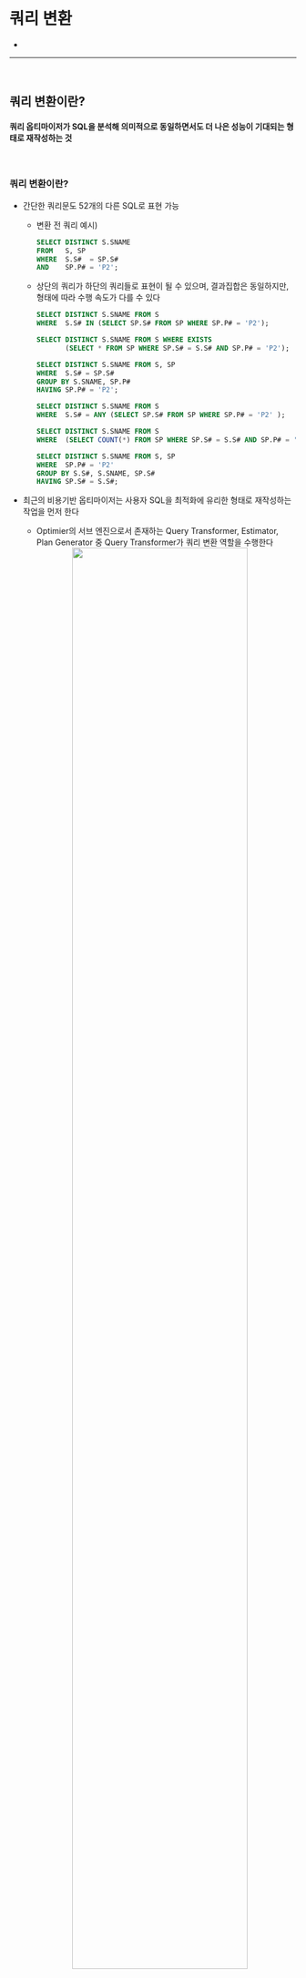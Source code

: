 # 쿼리 변환
> 
* 

<hr>
<br>

## 쿼리 변환이란?
#### 쿼리 옵티마이저가 SQL을 분석해 의미적으로 동일하면서도 더 나은 성능이 기대되는 형태로 재작성하는 것

<br>

### 쿼리 변환이란?
* 간단한 쿼리문도 52개의 다른 SQL로 표현 가능
  * 변환 전 쿼리 예시)
      ```sql
      SELECT DISTINCT S.SNAME
      FROM   S, SP
      WHERE  S.S#  = SP.S#
      AND    SP.P# = 'P2';
      ```
  * 상단의 쿼리가 하단의 쿼리들로 표현이 될 수 있으며, 결과집합은 동일하지만, 형태에 따라 수행 속도가 다를 수 있다
      ```sql
      SELECT DISTINCT S.SNAME FROM S
      WHERE  S.S# IN (SELECT SP.S# FROM SP WHERE SP.P# = 'P2');
    
      SELECT DISTINCT S.SNAME FROM S WHERE EXISTS
             (SELECT * FROM SP WHERE SP.S# = S.S# AND SP.P# = 'P2');
    
      SELECT DISTINCT S.SNAME FROM S, SP
      WHERE  S.S# = SP.S#
      GROUP BY S.SNAME, SP.P#
      HAVING SP.P# = 'P2';
    
      SELECT DISTINCT S.SNAME FROM S
      WHERE  S.S# = ANY (SELECT SP.S# FROM SP WHERE SP.P# = 'P2' );
    
      SELECT DISTINCT S.SNAME FROM S
      WHERE  (SELECT COUNT(*) FROM SP WHERE SP.S# = S.S# AND SP.P# = 'P2') > 0;
    
      SELECT DISTINCT S.SNAME FROM S, SP
      WHERE  SP.P# = 'P2'
      GROUP BY S.S#, S.SNAME, SP.S#
      HAVING SP.S# = S.S#;
      ```
* 최근의 비용기반 옵티마이저는 사용자 SQL을 최적화에 유리한 형태로 재작성하는 작업을 먼저 한다
  * Optimier의 서브 엔진으로서 존재하는 Query Transformer, Estimator, Plan Generator 중 Query Transformer가 쿼리 변환 역할을 수행한다
 
  <div align="center">
    <img width="80%" src="https://github.com/PoSungKim/development_study/assets/37537227/b0eb6d84-1e03-4879-9e8b-870dd920412a">
  </div>
  
  * ex) 처음에는 하단의 두 쿼리는 수행 속도가 다를 수 있지만, 쿼리 변환이 작동하면 동일한 수행 속도로 맞춰질 수 있다
      ```sql
      select *
      from   dept d
      where  not exists (select 'x'
                         from   emp
                         where  deptno = d.deptno);
    
      select d.*
      from   dept d, emp e
      where  e.deptno(+) = d.deptno
      and    e.rowid is null;
      ```
* 즉, 쿼리 변환 (Query Transformation)은, 쿼리 옵티마이저가 SQL을 분석해 의미적으로 동일하면서도 더 나은 성능이 기대되는 형태로 재작성하는 것을 말한다
* 쿼리 변환 종류
  * 서브쿼리 Unnesting
  * 뷰 Merging
  * 조건절 Pushing
  * 조건절 이행
  * 공통 표현식 제거
  * Outer 조인을 Inner 조인으로 변환
  * 실체화 뷰 쿼리로 재작성
  * Star 변환
  * Outer 조인 뷰에 대한 조인 조건 Pushdown
  * OR-expansion
* 쿼리 변환 방식
  * 휴리스틱 (Heuristic) 쿼리 변환
    * 규칙 기반 (Rule-based)으로 결과만 보장된다면 무조건 쿼리 변환 수행
    * 최소 동일한 성능이 보일 것으로 판단이 반영된 규칙이기 때문
  * 비용기반 (Cost-based) 쿼리 변환
    * 변환된 쿼리의 비용이 더 낮을 때만 쿼리 변환 수행; 아니면, 원본 쿼리 그대로 사용

<br>
<hr>
<br>

## 서브쿼리 Unnesting
#### 옵티마이저가 숲을 바라보는 시각으로 쿼리를 이해하려면 먼저 서브쿼리를 풀어내야만 한다

<br>

### 서브쿼리의 분류
* 분류
  * 인라인 뷰 (Inline View) : from 절에 나타나는 서브쿼리
  * 중첩된 서브쿼리 (Nested Subquery) : 결과집합을 한정하기 위해 where 절에 사용된 서브쿼리
  * 스칼라 서브쿼리 (Scalar Subquery) : 한 레코드당 정확히 하나의 칼럼 값만을 리턴하는 특징이 있는 보통 select-list에 위치한 서브쿼리
* 옵티마이저는 블록 단위로 액세스 경로 (Access Path), 조인 순서 (Join Order), 조인 방식 (Join Method)을 최적화하는 것을 목표로 한다

<br>

### 서브쿼리 Unnesting의 의미
* 중첩된 서브쿼리 (Nested Subquery)를 풀어내는 것을 의미한다
* 메인쿼리와 서브쿼리 간에 종속적이고 계층적인 관계가 존재한다
  * IN, EXISTS 불문하고 필터 방식의 중첩된 서브쿼리 형태이어야 함
    ```sql
    select * from emp a
    where  exists (
        select 'x' from dept
        where  deptno = a.deptno
    )
    and sal > (
        select avg(sal) from emp b
        where  exists (
            select 'x' from salgrade
            where  b.sal between losal and hisal
            and    grade = 4
        )
    );
    ```
* 서브쿼리를 처리함에 있어서 필터 방식이 항상 최적의 수행속도를 보장하지 못하므로 옵티마이저는 하단 둘 중 하나를 선택한다
  * 서브쿼리 Unnesting
    * 동일한 결과를 보장하는 조인문으로 변환하고 나서 최적화 (서브쿼리 Flattening)
    * 쿼리 변환이 이루어지고 나면 일반 조인문처럼 다양한 최적화 기법이 사용가능해진다
  * 서브쿼리 No-Unnesting
    * 원본 쿼리로 메인쿼리와 서브쿼리를 별도의 서브플랜 (Subplan)으로 구분해 각각 최적화를 수행하며, 이때 서브쿼리에 필터 (Filter) 오퍼레이션이 나타난다
    * 쿼리 블록별로 최적화하면 각각의 최적이 쿼리문 전체의 최적을 달성하지 못할 때가 많다
    * Plan Generator가 고려대상으로 삼을만한 다양한 실행계획을 생성해 내는 작업이 매우 제한적인 범위 내에서만 이루어진다
* 서브쿼리의 또 다른 최적화 기법
  * 조건
    * (1) 메인쿼리와 상관관계에 있지 않으면서 (Non-Correlated, 서브쿼리에서 메인 쿼리를 참조하지 않음)
    * (2) 단일 로우를 리턴 (single-row subquery)하는 아래와 같은 형태의 서브쿼리를 처리할 때
  * 최적화 기법
    * 변환 전의 서브쿼리는 Fetch가 아닌 Execute 시점에 먼저 수행하여, 그 결과 값을 메인 쿼리에 상수로 제공하는 방식으로 최적화를 진행한다
  * 예시
    * 변환 전) select * from tab1 where key1 = `(select avg(col1) from tab2)`;
      * 변환 후) select * from tab1 where key1 = `:value1`;
    * 변환 전) select * from tab1 where (key1, key2) = `(select col1, col2 from tab2 where col3 >= 5000 and rownum = 1)`;
      * 변환 후) select * from tab1 where (key1, key2) = `(:value1, :value2)`;

<br>

### 서브쿼리 Unnesting의 이점
* 서브쿼리를 메인쿼리와 같은 레벨로 풀어낸다면 다양한 액세스 경로와 조인 메소드를 평가할 수 있다.
  * 특히 옵티마이저는많은 조인테크닉을 가지기 때문에 조인 형태로 변환했을 때 더 나은 실행계획을 찾을 가능성이 높아진다
* unnest : 서브쿼리를 Unnesting 함으로써 조인방식으로 최적화하도록 유도한다
* no_unnest : 서브쿼리를 그대로 둔 상태에서 필터 방식으로 최적화하도록 유도한다

<br>

### 서브쿼리 Unnesting 기본 예시
* 쿼리 원본
  ```sql
  select * from emp
  where deptno in (select deptno from dept);
  ```
* No Unnesting 쿼리)
  ```sql
  select * from emp
  where deptno in (select /*+ no_unnest */ deptno from dept);
  ```
  
  ```
  Id     Operation                 Name
  ----   -----------------------   --------------
  0      SELECT STATEMENT
  1        FILTER    
  2          TABLE ACCESS FULL     EMP 
  3          INDEX RANGE SCAN      DEPT_PK
  
  Predicate Information (identified by operation id):
  -----------------------------------------------------
  1 - filter ( EXISTS (SELECT 0 FROM "DEPT" "DEPT" WHERE "DEPTNO" = :B1))
  3 - access ("DEPTNO"=:B1)
  ```
  * Unnesting하지 않은 서브쿼리를 수행할 때는 메인 쿼리에서 읽히는 레코드마다 값을 넘기면서 서브쿼리를 반복 수해한다
    * IN 서브쿼리는 내부적으로 EXISTS 서브쿼리로 변환됐다
* Unnesting 쿼리)
  ```sql
  select * from emp
  where deptno in (select /*+ unnest */ deptno from dept);
  ```
  ```sql
  -- Unnesting
  select *
  from  (select deptno from dept) a, emp b
  where b.deptno = a.deptno;
  
  -- Unnesting 후 View 머징 쿼리
  select emp.* from dept, emp
  where  emp.deptno = dept.deptno;
  ```
  ```
  Id     Operation                       Name
  ----   -----------------------------   --------------
  0      SELECT STATEMENT
  1        TABLE ACCESS BY INDEX ROWID   EMP
  2          NESTED LOOP
  3            INDEX FULL SCAN           DEPT_PK
  4            INDEX RANGE SCAN          EMP_DEPTNO_IDX
  
  Predicate Information (identified by operation id):
  -----------------------------------------------------
  4 - access ("DEPTNO"="DEPTNO")
  ```

<br>

### Unnesting된 쿼리의 조인 순서 조정
* Unnesting에 의해 일반 조인문으로 변환된 후에는 emp, dept 어느 쪽이든 드라이빙 집합으로 선택될 수 있다
  ```
  Id     Operation                       Name
  ----   -----------------------------   --------------
  0      SELECT STATEMENT
  1        NESTED LOOP
  2          TABLE ACCESS FULL           EMP
  3          INDEX UNIQUE SCAN           DEPT_PK
  
  Predicate Information (identified by operation id):
  -----------------------------------------------------
  3 - access ("DEPTNO"="DEPTNO")
  ```
* 순서를 임의로 설정하는 방법
  ```sql
  select /*+ leading(emp) */ * from emp
  where deptno in (select /*+ unnest */ deptno from dept);

  select /*+ leading(dept) */ * from emp
  where deptno in (select /*+ unnest */ deptno from dept);

  -- unnesting한 서브쿼리 테이블이 from절에서 메인쿼리 테이블 보다 앞에 위치한다는 것을 알 수 있다
  select /*+ ordered */ * from emp
  where deptno in (select /*+ unnest */ deptno from dept);

  select /*+ leading(dept@qb1) */ * from emp
  where deptno in (select /*+ unnest qb_name(qb1) */ deptno from dept);
  ```
  
<br>

### 서브쿼리가 M쪽 집합이거나 Nonunique 인덱스일 때
* 메인쿼리가 M쪽 집합으로 드라이빙되어서 서브쿼리가 1쪽 집합으로 펄터링되는 원본 쿼리
  ```sql
  select * from emp
  where deptno in (select deptno from dept);
  ```
  * dept 테이블에 Unique 인덱스 및 PK/Unique 제약이 있기 때문에 옵티마이저가 쿼리변환해도 문제가 없다
* 서브쿼리가 M쪽 집합이거나 Nonunique 인덱스이면 쿼리변환이 어떻게 될지 모른다
  ```sql
  select * from dept
  where deptno in (select deptno from emp);

  -- 잘못된 쿼리변환
  select *
  from  (select deptno from emp) a, dept b
  where b.deptno = a.deptno;
  ```
  * dept 테이블이 기준테이블이기 때문에, 결과집합은 dept 테이블의 크기를 넘어가면 안되지만, 만약 쿼리변환이 잘못되면 emp 테이블이 기준테이블로 조인이 되어버리면서 결과집합이 emp 테이블의 크기가 될 수 있다
* Sort Unique 오퍼레이션 수행
  * 1쪽 집합임을 확신할 수 없는 서브쿼리 쪽 테이블이 드라이빙된다면, 먼저 sort unique 오퍼레이션을 수행함으로써 1쪽 집합으로 만든 다음에 조인한다
    ```sql
    alter table dept drop primary key;
    create index dept_deptno_idx on dept(deptno);
    ```
    ```sql
    select * from emp
    where deptno in (select deptno from dept);
    ```
    ```
    Id     Operation                       Name
    ----   -----------------------------   --------------
    0      SELECT STATEMENT
    1        TABLE ACCESS BY INDEX ROWID   EMP
    2          NESTED LOOPS
    3            SORT UNIQUE
    4              INDEX FULL SCAN         DEPT_DEPTNO_IDX
    5            INDEX RANGE SCAN          EMP_DEPTNO_IDX
    
    Predicate Information (identified by operation id):
    -----------------------------------------------------
    3 - access ("DEPTNO"="DEPTNO")
    ```
    ```sql
    -- 쿼리변환
    select b.*
    from   (select /*+ no_merge */ distinct deptno from dept order by deptno) a, emp b
    where  b.deptno = a.deptno;
    ```
* 세미 조인 방식으로 수행
  * 메인 쿼리쪽 테이블이 드라이빙된다면 세미 조인 (Semi Join)방식으로 조인한다
    ```
    Id     Operation                       Name
    ----   -----------------------------   --------------
    0      SELECT STATEMENT
    1        NESTED LOOPS SEMI
    2          TABLE ACCESS FULL           EMP
    3          INDEX RANGE SCAN            DEPT_IDX
    
    Predicate Information (identified by operation id):
    -----------------------------------------------------
    3 - access ("DEPTNO"="DEPTNO")
    ```
  * Sort Unique 오퍼레이션을 수행하지 않고, NL 세미 조인으로 결과집합이 M쪽 집합으로 확장되는 것을 방지하는 알고리즘을 사용한다
    * NL 세미 조인, 해시 세미 조인, 소트머지 세미 조인 모두 가능

<br>

### 필터 오퍼레이션과 세미조인의 캐싱 효과
* 옵티마이저가 쿼리 변환을 수행하는 이유는, 전체적인 시각에서 더 나은 실행계획을 수립할 가능성을 높이는 데에 있다
  * 서브쿼리를 Unnesting해 조인문으로 바꾸고 나면 NL조인, 해시조인, 소트 머지 조인 방식으로 선택할 수 있고, 조인 순서도 자유롭게 선택할 수 있다
* Unnesting을 못하더라도 Filter 오퍼레이션에 캐싱 효과가 있어서 오라클은 최적화하는 방법을 가지고 있다
  * 서브쿼리 수행 결과를 버리지 않고 내부 캐시에 저장하고 있다가 같은 값이 입력되면 저장된 값을 출력하는 방식을 가지고 있다
  ```sql
  select count(*) from t_emp t
  where  exists (select /*+ no_unnest */ 'x' from dept
                 where  deptno = t.deptno and loc is not null);
  ```
* 그런데 Unnesting을 하면 발생하는 NL 세미 조인도 캐싱 효과를 가지게 되면서 Filter 오퍼레이션도 설자리를 잃고 말았다
  ```sql
  select count(*) from t_emp t
  where  exists (select /*+ unnest nl_sj */ 'x' from dept
                 where  deptno = t.deptno and loc is not null);
  ```

<br>

### Anti 조인
* not exists, not in 서브쿼리도 Unnesting하지 않으면 필터 방식으로 처리된다
* exists 필터
  * 조인에 성공하는 (서브) 레코드를 만나는 순간 결과집합에 담고 다른 (메인) 레코드로 이동한다
* not exists 필터
  * 조인에 성공하는 (서브) 레코드를 만나는 순가 버리고 다음 (메인) 레코드로 이동한다. 조인에 성공하는 (서브) 레코드가 하나도 없을 때만 결과집합에 담는다
* Anti 조인 방식 예시)
  ```sql
  select * from dept d
  where  not exists
         (select /*+ unnest nl_aj */ 'x' from emp where deptno = d.deptno;
  ```
  ```
  Id     Operation                         Name
  ----   -------------------------------   --------------
  0      SELECT STATEMENT
  1        NESTED LOOPS ANTI
  2          TABLE ACCESS FULL             DEPT
  3          INDEX UNIQUE SCAN             EMP_DEPTNO_IDX
  ```
  ```sql
  select * from dept d
  where  not exists
         (select /*+ unnest merge_aj */ 'x' from emp where deptno = d.deptno;
  ```
  ```
  Id     Operation                         Name
  ----   -------------------------------   --------------
  0      SELECT STATEMENT
  1        MERGE JOIN ANTI
  2          TABLE ACCESS BY INDEX ROWID   DEPT
  3            INDEX FULL SCAN             DEPT_PK
  4          SORT UNIQUE                   
  5            INDEX FULL SCAN             EMP_DEPTNO_IDX
  ```
  ```sql
  select * from dept d
  where  not exists
         (select /*+ unnest hash_aj */ 'x' from emp where deptno = d.deptno;
  ```
  ```
  Id     Operation                         Name
  ----   -------------------------------   --------------
  0      SELECT STATEMENT
  1        HASH JOIN ANTI
  2          TABLE ACCESS FULL             DEPT
  3          INDEX UNIQUE SCAN             EMP_DEPTNO_IDX
  ```

<br>

### 집계 서브쿼리 제거
* 집계 함수 (Aggregate Function)를 포함하는 서브쿼리를 Unnesting 하고, 이를 다시 분석 함수 (Analytic Function)으로 대체하는 쿼리 변환이 10g에서 도입되었다
  ```sql
  select d.deptno, d.dname, e.empno, e.ename, e.sal
  from   emp e, dept d
  where  d.deptno = e.deptno
  and    e.sal >= (select avg(sal) from emp where deptno = d.deptno);
  ```
  ```sql
  select d.deptno, d.dname, e.empno, e.ename, e.sal
  from   (select deptno, avg(sal) avg_sal from emp group by deptno) x, emp e, dept d
  where  d.deptno = e.deptno
  and    e.deptno = x.deptno
  and    e.sal >= x.avg_sal;
  ```
  ```
  Id     Operation                             Name
  ----   -----------------------------------   --------------
  0      SELECT STATEMENT
  1        VIEW                                VW_WIF_1
  2          WINDOW BUFFER
  3            NESTED LOOPS             
  4              TABLE ACCESS BY INDEX ROWID   EMP                   
  5                INDEX FULL SCAN             EMP_DEPTNO_IDX
  6              TABLE ACCESS BY INDEX ROWID   DEPT                   
  7                INDEX UNIQUE SCAN           DEPT_PK

  Predicate Information (identified by operation id):
  -----------------------------------------------------
  1 - filter ("VW_COL_6" IS NOT NULL)
  3 - access ("D"."DEPTNO"="E"."DEPTNO")
  ```
  
<br>

### Pushing 서브쿼리
* Unnesting 되지 않은 서브쿼리는 항상 필터 방식으로 처리되며, 대개 실행계획 상에서 맨 마지막 단계에 처리된다
* Pushing 서브쿼리는 이처럼 실행계획 상 가능한 앞 단계에서 서브쿼리 필터링이 처리되도록 강제하는 것을 말한다
  * 사용 옵티마이저 힌트 : push_subq
* Pushing 서브쿼리는 Unnesting 되지 않은 서브쿼리에만 작동한다
  * `push_subq`와 `no_unnest` 힌트를 같이 사용해야 한다
 
<br>
<hr>
<br>

## 뷰 Merging
#### 

<br>

### 뷰 Merging이란?
* 뷰 Merging 전
  ```sql
  select *
  from   (select * from emp  where job = 'SALESMAN') a
        ,(select * from dept where loc = 'CHICAGO') b
  where   a.deptno = b.deptno;
  ```
* 뷰 Merging 후
  ```sql
  select *
  from   emp a, dept b
  where  a.deptno = b.deptno
  and    a.job    = 'SALESMAN'
  and    b.loc    = 'CHICAGO';
  ```

<br>

### 단순 뷰(Simple View) Merging
* 조건절과 조인문만을 포함하는 단순 뷰 (Simple View)는 no_merge 힌트를 사용하지 않는 한 언제든 Merging이 일어난다
* 단순 뷰 Merging 전
  ```sql
  select e.empno, e.ename, e.job, e.mgr, e.sal, d.dname
  from   emp_salesman e, dept d
  where  d.deptno = e.deptno
  and    e.sal   >= 1500;
  ``` 
* 단순 뷰 Merging 후
  ```sql
  select e.empno, e.ename, e.job, e.mgr, e.sal, d.dname
  from   emp_salesman e, dept d
  where  d.deptno = e.deptno
  and    e.job    = 'SALESMAN'
  and    e.sal   >= 1500;
  ```

<br>

### 복합 뷰(Complex View) Merging
* 아래 항목을 포함하는 복합 뷰 (Complex View)는 _complex_view_merging 파라미터를 true로 설정할 때만 Merging이 일어난다
  * group by 절
  * select-list에 distinct 연산자 포함
* Non-mergeable Views
  * 집합 (set) 연산자 (union, union all, interect, minus)
  * connect by 절
  * ROWNUM pseudo 칼럼
  * select-list에 집계 함수 (avg, count, max, min, sum) 사용 : group by 없이 전체를 집계하는 경우를 말함
  * 분석 함수 (Analytic Function)
* 복합 뷰 Merging 전
  ```sql
  select d.dname, avg_sal_dept
  from   dept d
       , (select deptno, avg(sal) avg_sal_dept
          from   emp
          group by deptno) e
  where   d.deptno = e.deptno
  and     d.loc = 'CHICAGO';
  ```
* 복합 뷰 Merging 후
  ```sql
  select d.dname, avg(sal)
  from   dept d
       , emp  e
  where   d.deptno = e.deptno
  and     d.loc = 'CHICAGO'
  group by d.rowid, d.dname;
  ```

<br>

### 비용기반 쿼리 변환의 필요성
* 10g부터 비용기반 쿼리 변환 방식으로 전환하게 되었다
* 이 기능을 제어하기 위한 파라미터 : _optimizer_cost_based_transformation
  * on
  * off
  * exhaustive
  * linear
  * iterative

<br>

### Merging 되지 않은 뷰의 처리방식
* 뷰 Merging이 이루어지지 않았을 때는 2차적으로 조건걸 Pushing을 시도한다
* 뷰 Merging이 이루어지지 않은 이유
  * 비용이 더 증가한다고 판단
  * 부정확한 결과집합이 생성될 것이라고 판단
* 뷰 테이블은 무조건 중간집합으로 생성되지 않는다
  * Inner 테이블로 뷰 테이블을 생성하는 쿼리문이 액세스될 때마다 Table Full Scan이 수행되고 블록 I/O가 발생하게 된다
  * order by 절 추가하면 소트 수행 후 PGA에 저장된 중간집합을 반복 엑세스하게 만들 수 있다
 
<br>
<hr>
<br>

## 조건절 Pushing
#### 

<br>

### 조건절 Pushing
* 뷰를 액세스하는 쿼리를 최적화할 때 옵티마이져는 1차적으로 뷰 Merging을 고려한다
  * 하지만, 아래와 같은 이유로 뷰 Merging에 실패할 수 있다
    * 복합 뷰 (Complex View) Merging 기능 비활성화
    * 사용자가 no_merge 힌트 사용
    * non-mergeable Views : 뷰 Merging 시행하면 부정확한 결과 가능성
    * 비용기반 쿼리 변환이 작동해 No Merging 선택
* 1차 뷰 Merging이 실패하면, 2차적으로 조건절 (Predicate) Pushing을 시도한다
  * 뷰를 참조하는 쿼리 블록의 조건절을 뷰 쿼리 블록 안으로 Pushing하는 기능
  * 결과적으로 일량을 줄이는 효과 발생
* 조건절 Pushing 종류
  * 조건절 (Predicate) Pushdown : 쿼리 블록 밖에 있는 조건들을 쿼리 블록 안쪽으로 밀어 넣는 것
  * 조건절 (Predicate) Pullup : 쿼리 블록 안에 있는 조건들을 블록 밖으로 내오는 것 --> 그것을 다시 다른 쿼리 블록에 Pushdown 하는데 사용 (Predicate Move Around)
  * 조인 조건 (Join Predicate) Pushdown : NL 조인 수행 중에 드라이빙 테이블에서 읽은 값을 건건이 Inner쪽 뷰 쿼리 블록 안으로 밀어 넣는 것
* 관련 힌트와 파라미터
  * 힌트
    * push_pred
    * no_push_pred
  * 파라미터
    * _optimizer_push_pred_cost_based
* Non-pushable View
  * Non-mergeable View + Non-pushable View
    * 뷰 안에 rownum 사용
    * 뷰 안에 분석함수 (Analytic Function) 사용

<br>

### 조건절 Pushdown
* GROUP BY 절을 포함한 뷰에 대한 조건절 Pushdown
  ```sql
  select b.deptno, b.dname, a.avg_sal
  from   (select deptno, avg(sal) avg_sal from emp group by deptno) a
       , dept b
  where  a.deptno = b.deptno
  -- b.deptno = 3 부분이 실행계획상 뷰 테이블 액세스할 때 사용된다
  and    b.deptno = 30 
  ```
  
* UNION 집합 연산자를 포함한 뷰에 대한 조건절 Pushdown
  ```sql
  select *
  form   (select deptno, empno, ename, job, sal, sal * 1.1 sal2, hiredate
          from emp
          where job = 'CLERK'
          union all
          select deptno, empno, ename, job, sal, sal * 1.1 sal2, hiredate
          from emp
          where job = 'SALESMAN' ) v
  -- v.deptno = 30 부분이 실행계획상 뷰 테이블 액세스할 때 사용된다
  where   v.deptno = 30;
  ```


<br>

### 조건절 Pullup
* 조건절 Pullup 전
  ```sql
  select * from
         (select deptno, avg(sal) from emp where dpetno = 10 group by deptno) e1
       , (select deptno, min(sal), max(sal) from emp group by deptno) e2
  where  e1.deptno = e2.deptno;
  ```
* 조건절 Pullup 후
  ```sql
  select * from
         (select deptno, avg(sal) from emp where dpetno = 10 group by deptno) e1
       , (select deptno, min(sal), max(sal) from emp where dpetno = 10 group by deptno) e2
  where  e1.deptno = e2.deptno;
  ```

<br>

### 조인 조건 Pushdown
* GROUP BY 절을 포함한 뷰에 대한 조인 조건 Pushdown
  ```sql
  select /*+ leading(d) use_nl(e) no_merge(e) push_pred(e) index(e (deptno)) */
         d.deptno, d.dname, e.avg_sal
  from   dept d
       , (select deptno, avg(sal) avg_sal from emp group by deptno) e
  where  e.deptno(+) = d.deptno;
  ```
* UNION 집합 연산자를 포함한 뷰에 대한 조인 조건 Pushdown
  ```sql
  select /*+ push_pred(e) */ d.dname, e.*
  from   dept d
       , (select deptno, empno, ename, job, sal, sal * 1.1 sal2, hiredate from emp
          where  job = 'CLERK'
          union all
          select deptno, empno, ename, job, sal, sal * 1.1 sal2, hiredate from emp
          where  job = 'SALESMAN') e
  where   e.deptno = d.deptno
  and     d.loc = 'CHICAGO';
  ```
* Outer 조인 뷰에 대한 조인 조건 Pushdown
  * 뷰 내에서 참조하는 테이블이 단 하나일 때, 뷰 Merging 시도
  * 뷰 내에서 참조하는 테이블이 두 개 이상일 때, 조인 조건식을 뷰 안쪽으로 Pushing 시도
  ```sql
  select /*+ push_pred(b) */
         a.empno, a.ename, a.sal, a.hiredate, b.deptno, b.dname, b.loc, a.job
  from   emp a
       , (select e.empno, d.deptno, d.dname, d.loc
          from   emp e, dept d
          where  d.deptno = e.deptno
          and    e.sal >= 1000
          and    d.loc in ( 'CHICAGO', 'NEW YORK' ) ) b
  where   b.empno(+) = a.empno
  and     a.hiredate >= to_date('19810901', 'yyyymmdd');
  ```

<br>
<hr>
<br>

## 조건절 이행
#### Transitive Predicate Generation, Transitive Closure

<br>

### 조건절 이행
* 조건절 이행 전
  ```sql
  select * from dept d, emp e
  where  e.job = 'MANAGER'
  and    e.deptno = 10
  and    e.deptno = d.deptno;
  ```
* 조건절 이행 후
  ```sql
  select * from dept d, emp e
  where  e.job = 'MANAGER'
  and    e.deptno = 10
  and    d.deptno = 10;
  ```
* 효과
  * 해시 조인 또는 소트 머지 조인을 수행하기 전에 emp와 dept 테이블에 각각 필터링을 적용함으로써 조인되는 데이터량을 줄일 수 있다
  * dept 테이블 액세스를 위한 인덱스 사용을 추가로 고려할 수 있게 돼 더 나은 실행계획을 수립할 가능성이 커진다

<br>

### 조건절 이행이 효과를 발휘하는 사례
* `b.거래일자 between a.시작일자 and a.종료일자` Between절을 통해, `시작일자`와 `종료일자`의 범위를 줄여주는 조건절이 자동으로 추가된다
  * 상품이력.시작일자 <= '20090131'
  * 상품이력.종료일자 <= '20090101'
  ```sql
  select *
  from   상품이력 a, 주문 b
  where  b.거래일자 between '20090101'    and '20090131'
  and    a.상품번호 = b.상품번호
  and    b.거래일자 between a.시작일자 and a.종료일자
  ```

<br>

### 튜닝 사례 1

* 환경
    ```
    IP주소목록_PK : (IP주소)
    IP주소목록_X01 : (시작IP주소)
    ```
* 튜닝 전
    ```sql
    select IP주소, IP연결일자, 시작IP주소, 종료IP주소
        , ISP명, IP등록일자, IP사용기관ID, IP사용기관명, IP사용시도명
        , 사용기관주소, 사용기관우편번호, IP책임자명, IP책임자전화번호
    from   IP주소목록
    where  시작IP주소 >= :strtIpAddr
    and    종료IP주소 <= :endIpAddr;
    ```
    * 문제 : IP주소목록_X01 인덱스에 `시작IP주소` 칼럼만 있어서 너무나 많은 블록 I/O
 
* 튜닝 후 (조건절 이행 전)
    ```sql
    select IP주소, IP연결일자, 시작IP주소, 종료IP주소
        , ISP명, IP등록일자, IP사용기관ID, IP사용기관명, IP사용시도명
        , 사용기관주소, 사용기관우편번호, IP책임자명, IP책임자전화번호
    from   IP주소목록
    where  시작IP주소 >= :strtIpAddr --(1)
    and    종료IP주소 <= :endIpAddr  --(2)
    and    시작IP주소 <= 종료IP주소    --(3)
    ```
    * 해결 : 옵티마이저에게 시작IP주소가 종료IP주소보다 작다는 사실을 전달한다
      * (1), (2), (3) 조건을 통해, 옵티아이저는 `:strtIpAddr <= 시작IP주소 <= 종료IP주소 <= endIpAddr` 관계를 알 수 있게 된다
* 튜닝 후 (조건절 이행 후)
    ```sql
    select IP주소, IP연결일자, 시작IP주소, 종료IP주소
        , ISP명, IP등록일자, IP사용기관ID, IP사용기관명, IP사용시도명
        , 사용기관주소, 사용기관우편번호, IP책임자명, IP책임자전화번호
    from   IP주소목록
    where  시작IP주소 >= :strtIpAddr
    and    종료IP주소 <= :endIpAddr  
    and    시작IP주소 between :strtIpAddr and :endIpAddr 
    and    종료IP주소 between :strtIpAddr and :endIpAddr 
    ```
    * `튜닝 후 (조건절 이행 전)` 쿼리가 자동으로 쿼리 변환이 되면서 블록 I/O이 감소한다
<br>

### 튜닝 사례 2
* 환경
    ```
    고객 > 주문 > 주문상세 순으로 진입해야 한다
    ```
* 주문상세 테이블에만 상수 조건식이 제공된 쿼리)
    * (1) - access 연산처럼, 상수 및 변수에 대한 조건절은 조인문을 타고 다른 쪽 테이블로 전이된다
    ```sql
    select /*+ ordered use_nl(o) use_nl(d) index(o) index(d) */
    from   고객 c, 주문 o, 주문상세 d
    where  o.고객번호 = c.고객번호
    and    d.고객번호 = o.고객번호
    and    d.주문일자 = o.주문일자
    and    d.주문번호 = o.주문번호
    and    d.주문일자 = to_char(sysdate, 'yyyymmdd')
    ```
    ```
    (1) - access (O.주문일자 = TO_CHAR(SYSDATE@!, 'YYYYMMDD') AND O.고객번호=C.고객번호 )
    (2) - access (D.주문일자 = TO_CHAR(SYSDATE@!, 'YYYYMMDD') AND D.고객번호=O.고객번호 and D.주문번호=O.주문번호)
    ```
    * (2) - 조인문 자체는 전이되지 않는다
    ```sql
    select /*+ ordered use_nl(o) use_nl(d) index(o) index(d) */
    from   고객 c, 주문 o, 주문상세 d
    where  d.고객번호 = c.고객번호
    and    d.고객번호 = o.고객번호
    and    d.주문일자 = o.주문일자
    and    d.주문번호 = o.주문번호
    and    d.주문일자 = to_char(sysdate, 'yyyymmdd')
    ```
    * Predicate (1)에서 고객번호에 대한 조인 조건식은 없고 주문상세 테이블 조건으로부터 전이된 주문일자 조건만 있다
      * 고객 테이블 고객번호에 대한 조인은 주문상세_PK 인덱스를 액세스하는 단계에서 모두 이루어지고 있다
    ```
    (1) - access (O.주문일자 = TO_CHAR(SYSDATE@!, 'YYYYMMDD') )
    (2) - access (D.주문일자 = TO_CHAR(SYSDATE@!, 'YYYYMMDD') AND D.고객번호=O.고객번호 and D.주문번호=O.주문번호)
          filter (D.고객번호=C.고객번호)
    ```
    * 하단의 내용으로 쿼리 변환이 되지 않기 때문에, 조인조건은 상수와 변수 조건처럼 전이되지 않는다는 것을 알아야 한다
      * 최적의 조인순서를 결정하고 그 순서에 따라 조인문을 기술해 주는 것이 매우 중요
    ```
    where d.고객번호 = c.고객번호
    and   d.고객번호 = o.고객번호
    and   o.고객번호 = c.고객번호
    ```
    
<br>
<hr>
<br>

## 조인 제거
#### Join Elimination or Table Elimination

<br>

### 조인 제거
* 1:M 관계인 두 테이블을 조인하는 쿼리문에서 조인문을 제외한 어디에서도 1쪽 테이블을 참조하지 않는다면 쿼리 수행 시 1쪽 테이블은 읽지 않아도 된다
  ```sql
  select e.empno, e.ename, e.deptno, e.sal, e.hiredate
  from   dept d, emp e
  where  d.deptno = e.deptno;
  ```
  ```
  Rows   Row Source Operation              
  ----   -------------------------------
  14     TABLE ACCESS FULL EMP               
  ```
* 제어 파라미터
  * _optimizer_join_elimination_enabled
* 힌트
  * eliminate_join
  * no_eliminate_join
* 조건
  * PK와 FK 제약 설정 필요
  ```sql
  alter table dept add
  constraint deptno_pk primary key(deptno);

  alter table emp add
  constraint fk_deptno foreign key(deptno)
  references dept(deptno);
  ```
* Outer Join 예시)
  ```sql
  select e.empno, e.ename, e.sal, e.hiredate
  from   emp e, dept d
  where  d.deptno(+) = e.deptno -- Outer 조인
  ```
  ```
  Rows   Row Source Operation              
  ----   -------------------------------
  14     TABLE ACCESS FULL EMP               
  ```
* In/Exists 예시)
  ```sql
  select * from emp
  where  deptno in (select /*+ eliminate_join(dept) */ deptno from dept);

  select * from emp e
  where  exists
         (select /*+ eliminate_join(dept) */ 'x' from dept where deptno = e.deptno);
  ```

<br>
<hr>
<br>

## OR-Expansion
#### 

<br>

### OR-Expansion 기본
* OR 조건은 Table Full Scan 혹은 Index Combine 작동 가능하다
  ```sql
  select * from emp
  where  job = 'CLERK' or deptno = 20
  ```
* 상단의 쿼리를 union all 형태로 변환해주는 기능이 OR-Expansion
  ```sql
  select * from emp
  where  job = 'CLERK'
  union all
  select * from emp
  where  deptno = 20
  and    LNNVL(job='CLERK');
  ```
  ```
  Id     Operation                             Name
  ----   -----------------------------------   --------------
  0      SELECT STATEMENT
  1        CONCATENATION                       
  2          TABLE ACCESS BY INDEX ROWID       EMP                   
  3            INDEX RANGE SCAN                EMP_JOB_IDX
  4          TABLE ACCESS BY INDEX ROWID       EMP                   
  5            INDEX RANGE SCAN                EMP_DEPTNO_IDX

  Predicate Information (identified by operation id):
  -----------------------------------------------------
  1 - access ("JOB"='CLERK')
  4 - filter (LNNVL("JOB"='CLERK')
  5 - access ("DEPTNO"=20)
  ```
* parameter
  * _no_or_expansion
    ```sql
    alter session set "_no_or_expansion" = true;
    ```
* hint
  * use_concat
    ```sql
    select /*+ USE_CONCAT */ from emp
    where  job = 'CLERK' or deptno = 20
    ```
  * no_expand
    ```sql
    select /*+ NO_EXPAND */ from emp
    where  job = 'CLERK' or deptno = 20
    ```
  
<br>

### OR-Expansion 브랜치별 조인 순서 최적화
* OR-Expansion에 의해 분기된 브랜치마다 각기 다른 조인 순서를 가질 수 있다
  * no_expand 이기 때문에, 조인으로 다 연결되어서 `NESTED LOOPS`으로 합쳐지는 케이스
    ```sql
    select /*+ NO_EXPAND */ * from emp e, dept d
    where  d.deptno = e.deptno
    and    e.sal   >= 2000
    and    (e.job   = 'SALESMAN' or d.loc = 'CHICAGO');
    ```
  * use_concat 이기 때문에, 별도로 인덱스를 타서 `CONCATENATION`으로 합쳐지는 케이스
    ```sql
    select /*+ USE_CONCAT */ * from emp e, dept d
    where  d.deptno = e.deptno
    and    e.sal   >= 2000
    and    (e.job   = 'SALESMAN' or d.loc = 'CHICAGO');
    ```
  
<br>

### 같은 칼럼에 대한 OR-Expansion
* `INLIST ITERATOR`가 우선인 케이스
  ```sql
  select * from emp
  where  (deptno = 10 or deptno = 30)
  and    ename = :ename;

  select * from emp
  where  deptno in (10, 30)
  and    ename = :ename;
  ```
* `=` 등치 조건이 아니면 일반적인 use_conat 힌트만으로도 같은 칼럼에 대한 OR-Expansion (`CONCATENATION`)이 잘 작동한다
  ```sql
  select /*+ use_concat */ * from emp
  where  deptno = 10 or deptno >= 30
  ```

<br>

### nvl/decode 조건식에 대한 OR-Expansion

<br>
<hr>
<br>

## 공통 표현식 제거
#### 

<br>

### 

<br>
<hr>
<br>

## Outer 조인을 Inner 조인으로 변환
#### 

<br>

### 

<br>
<hr>
<br>

## 실체화 뷰 쿼리로 재작성
#### 

<br>

### 

<br>
<hr>
<br>

## 집합 연산을 조인으로 변환
#### 

<br>

### 

<br>
<hr>
<br>

## 기타 쿼리 변환
#### 

<br>

### 조인 칼럼에 IS NOT NULL 조건 추가

<br>

### 필터 조건 추가

<br>

### 조건절 비교 순서
* ordered_predicates 힌트의 또 다른 용도

<br>
<hr>
<br>
